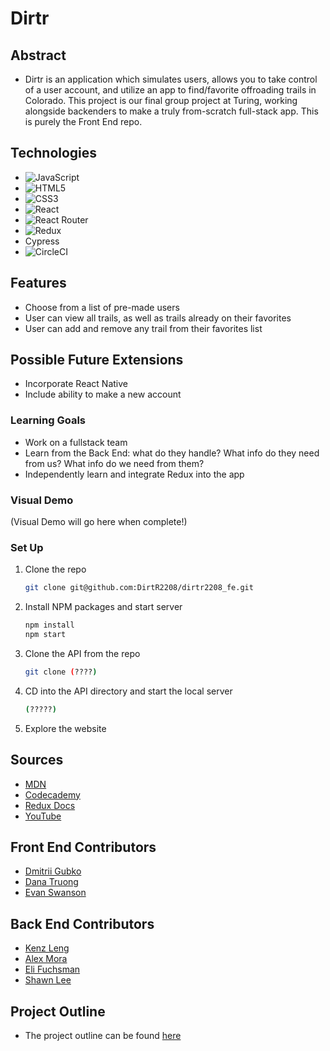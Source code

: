 # Dirtr

## Abstract
  - Dirtr is an application which simulates users, allows you to take control of a user account, and utilize an app to find/favorite offroading trails in Colorado. This project is our final group project at Turing, working alongside backenders to make a truly from-scratch full-stack app. This is purely the Front End repo.

## Technologies
- ![JavaScript](https://img.shields.io/badge/JavaScript-323330?style=for-the-badge&logo=javascript&logoColor=F7DF1E)
- ![HTML5](https://img.shields.io/badge/HTML5-E34F26?style=for-the-badge&logo=html5&logoColor=white)
- ![CSS3](https://img.shields.io/badge/CSS3-1572B6?style=for-the-badge&logo=css3&logoColor=white)
- ![React](https://img.shields.io/badge/React-20232A?style=for-the-badge&logo=react&logoColor=61DAFB)
- ![React Router](https://img.shields.io/badge/React_Router-CA4245?style=for-the-badge&logo=react-router&logoColor=white)
- ![Redux](https://img.shields.io/badge/Redux-593D88?style=for-the-badge&logo=redux&logoColor=white)
- Cypress
- ![CircleCI](https://img.shields.io/badge/circleci-343434?style=for-the-badge&logo=circleci&logoColor=white)

## Features
- Choose from a list of pre-made users
- User can view all trails, as well as trails already on their favorites
- User can add and remove any trail from their favorites list

## Possible Future Extensions
- Incorporate React Native
- Include ability to make a new account

### Learning Goals
- Work on a fullstack team
- Learn from the Back End: what do they handle? What info do they need from us? What info do we need from them?
- Independently learn and integrate Redux into the app


### Visual Demo

(Visual Demo will go here when complete!)

### Set Up
1. Clone the repo
   ```sh
   git clone git@github.com:DirtR2208/dirtr2208_fe.git
   ```
2. Install NPM packages and start server
   ```sh
   npm install
   npm start
   ``` 
3. Clone the API from the repo 
   ```sh
   git clone (????)
   ```
4. CD into the API directory and start the local server
   ```sh
   (?????)
   ```
5. Explore the website

## Sources
  - [MDN](http://developer.mozilla.org/en-US/)
  - [Codecademy](https://www.codecademy.com/learn/learn-redux)
  - [Redux Docs](https://redux.js.org/)
  - [YouTube](https://www.youtube.com/)

## Front End Contributors
  - [Dmitrii Gubko](https://github.com/dgubko/dgubko)
  - [Dana Truong](https://github.com/tramtram1130)
  - [Evan Swanson](https://github.com/EvanSSwanson)
  
  ## Back End Contributors
  - [Kenz Leng](https://github.com/kenzjoy)
  - [Alex Mora](https://github.com/AlexMR-93)
  - [Eli Fuchsman](https://github.com/efuchsman)
  - [Shawn Lee](https://github.com/Shawnl93)

## Project Outline
  - The project outline can be found [here](https://mod4.turing.edu/projects/capstone/)
